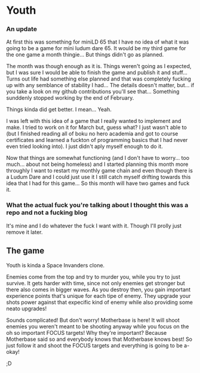 # Youth

### An update
At first this was something for miniLD 65 that I have no idea of what it was going to be a game for mini ludum dare 65. It would be my third game for the one game a month thingie... But things didn't go as planned.

The month was though enough as it is. Things weren't going as I expected, but I was sure I would be able to finish the game and publish it and stuff... Turns out life had something else planned and that was completely fucking up with any semblance of stability I had... The details doesn't matter, but... if you take a look on my github contributions you'll see that... Something sunddenly stopped working by the end of February.

Things kinda did get better. I mean... Yeah.

I was left with this idea of a game that I really wanted to implement and make. I tried to work on it for March but, guess what? I just wasn't able to (but I finished reading all of boku no hero academia and got to course certificates and learned a fuckton of programming basics that I had never even tried looking into). I just didn't aply myself enough to do it.

Now that things are somewhat functioning (and I don't have to worry... too much... about not being homeless) and I started planning this month more throughly I want to restart my monthly game chain and even though there is a Ludum Dare and I could just use it I still catch myself drifting towards this idea that I had for this game... So this month will have two games and fuck it.

### What the actual fuck you're talking about I thought this was a repo and not a fucking blog

It's mine and I do whatever the fuck I want with it. Though I'll prolly just remove it later.

## The game

Youth is kinda a Space Invanders clone.

Enemies come from the top and try to murder you, while you try to just survive. It gets harder with time, since not only enemies get stronger but there also comes in bigger waves. As you destroy then, you gain important experience points that's unique for each tipe of enemy. They upgrade your shots power against that expecific kind of enemy while also providing some neato upgrades!

Sounds complicated! But don't worry! Motherbase is here! It will shoot enemies you weren't meant to be shooting anyway while you focus on the oh so important FOCUS targets! Why they're important? Because Motherbase said so and everybody knows that Motherbase knows best! So just follow it and shoot the FOCUS targets and everything is going to be a-okay!

;D
